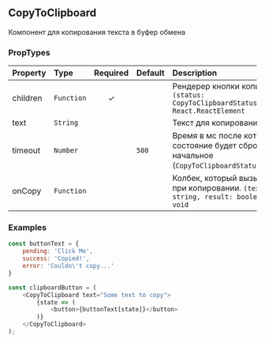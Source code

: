 CopyToClipboard
---------------
Компонент для копирования текста в буфер обмена

### PropTypes
| Property     | Type       | Required | Default | Description |
|:---          |:---        |:---:     |:---     |:---         |
| children     | `Function` | ✓        |         | Рендерер кнопки копирования. `(status: CopyToClipboardStatus) => React.ReactElement` |
| text         | `String`   |          |         | Текст для копирования |
| timeout      | `Number`   |          | `500`   | Время в мс после которого, состояние будет сброшено в начальное (`CopyToClipboardStatus.Pending`) |
| onCopy       | `Function` |          |         | Колбек, который вызывается при копировании. `(text: string, result: boolean) => void` |

### Examples

```js
const buttonText = {
    pending: 'Click Me',
    success: 'Copied!',
    error: 'Couldn\'t copy...'
}

const clipboardButton = (
    <CopyToClipboard text="Some text to copy">
        {state => (
            <button>{buttonText[state]}</button>
        )}
    </CopyToClipboard>
);
```
